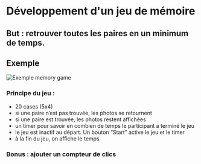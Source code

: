 # Développement d'un jeu de mémoire

## But : retrouver toutes les paires en un minimum de temps.

## Exemple
![Exemple memory game](http://cdn.shopify.com/s/files/1/0322/7017/products/SLM-225_B_large.jpg?v=1396120490)

### Principe du jeu :
* 20 cases (5x4)
* si une paire n’est pas trouvée, les photos se retournent
* si une paire est trouvée, les photos restent affichées
* un timer pour savoir en combien de temps le participant a terminé le jeu
* le jeu est inactif au départ. Un bouton “Start” active le jeu et le timer
* à la fin du jeu, on affiche le temps

### Bonus : ajouter un compteur de clics
